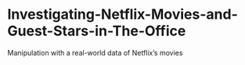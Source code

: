 # Investigating-Netflix-Movies-and-Guest-Stars-in-The-Office
Manipulation with a real-world data of Netflix’s movies

